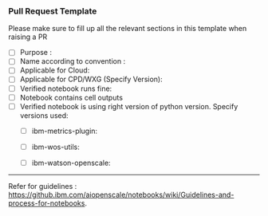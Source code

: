 ### Pull Request Template

Please make sure to fill up all the relevant sections in this template when raising a PR

- [ ] Purpose :
- [ ] Name according to convention :
- [ ] Applicable for Cloud:
- [ ] Applicable for CPD/WXG (Specify Version):
- [ ] Verified notebook runs fine:
- [ ] Notebook contains cell outputs
- [ ] Verified notebook is using right version of python version. Specify versions used:
   - [ ] ibm-metrics-plugin:
   - [ ] ibm-wos-utils:
   - [ ] ibm-watson-openscale:


---------------
Refer for guidelines : https://github.ibm.com/aiopenscale/notebooks/wiki/Guidelines-and-process-for-notebooks.

